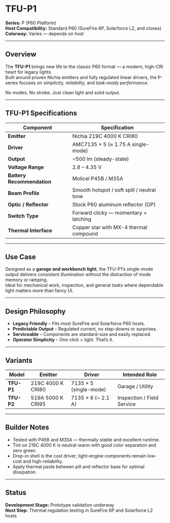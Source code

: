 # TFU-P1

**Series:** P (P60 Platform)  
**Host Compatibility:** Standard P60 (SureFire 6P, Solarforce L2, and clones)  
**Colorway:** Varies — depends on host  

---

## Overview

The **TFU-P1** brings new life to the classic P60 format — a modern, high-CRI heart for legacy lights.  
Built around proven Nichia emitters and fully regulated linear drivers, the P-series focuses on *simplicity, reliability,* and *task-ready performance.*

No modes. No strobe. Just clean light and solid output.

---

## TFU-P1 Specifications

| Component | Specification |
|------------|---------------|
| **Emitter** | Nichia 219C 4000 K CRI80 |
| **Driver** | AMC7135 × 5 (≈ 1.75 A single-mode) |
| **Output** | ~500 lm (steady-state) |
| **Voltage Range** | 2.8 – 4.35 V |
| **Battery Recommendation** | Molicel P45B / M35A |
| **Beam Profile** | Smooth hotspot / soft spill / neutral tone |
| **Optic / Reflector** | Stock P60 aluminum reflector (OP) |
| **Switch Type** | Forward clicky — momentary + latching |
| **Thermal Interface** | Copper star with MX-4 thermal compound |

---

## Use Case

Designed as a **garage and workbench light**, the TFU-P1’s single-mode output delivers consistent illumination without the distraction of mode memory or ramping.  
Ideal for mechanical work, inspection, and general tasks where dependable light matters more than fancy UI.

---

## Design Philosophy

- **Legacy Friendly** – Fits most SureFire and Solarforce P60 hosts.  
- **Predictable Output** – Regulated current, no step-downs or surprises.  
- **Serviceable** – Components are standard-size and easily replaced.  
- **Operator Simplicity** – One click = light. That’s it.  

---

## Variants

| Model | Emitter | Driver | Intended Role |
|--------|----------|---------|----------------|
| **TFU-P1** | 219C 4000 K CRI80 | 7135 × 5 (single-mode) | Garage / Utility |
| **TFU-P2** | 519A 5000 K CRI95 | 7135 × 6 (~ 2.1 A) | Inspection / Field Service |

---

## Builder Notes

- Tested with P45B and M35A — thermally stable and excellent runtime.  
- Tint on 219C 4000 K is neutral-warm with good color separation and zero green.  
- Drop-in shell is the cost driver; light-engine components remain low-cost and high-reliability.  
- Apply thermal paste between pill and reflector base for optimal dissipation.  

---

## Status

**Development Stage:** Prototype validation underway  
**Next Step:** Thermal regulation testing in SureFire 6P and Solarforce L2 hosts
